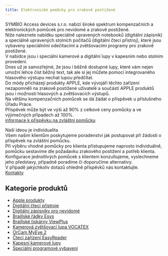 ```yaml
---
title: Elektronické pomůcky pro zrakově postižené
---
```


SYMBIO Access devices s.r.o. nabízí široké spektrum kompenzačních a elektronických pomůcek pro nevidomé a zrakově postižené.  
Níže naleznete nabídku speciálně upravených notebooků (digitální zápisník) a speciálně upravených stolních počítačů (digitální čtecí přístroj), které jsou vybaveny speciálními odečítacími a zvětšovacími programy pro zrakově postižené.  
V nabídce jsou i speciální kamerové a digitální lupy v kapesním nebo stolním provedení.  
Dnes už je samozřejmé, že jsou i běžně dostupné lupy, které vám nejen umožní lehce číst běžný text, tak ale si jej můžete pomocí integrovaného hlasového výstupu nechat lupou předčítat.  
Do módy přicházejí produkty APPLE, kde vývojáři těchto zařízení nezapomněli na zrakově postižené uživatelé a součástí APPLE produktů jsou i možnosti hlasových a zvětšovacích výstupů.  
Na většinu kompenzačních pomůcek se dá žádat o příspěvek u příslušného Úřadu Práce.  
Příspěvek může být ve výši až 90% z celkové ceny pomůcky a ve výjimečných případech až 100%.  
[informace k příspěvku na zvláštní pomůcku](/clanky/informace-k-prispevku-na-zvlastni-pomucku/)  
  
Naší ideou je individualita  
Všem našim klientům poskytujeme poradenství jak postupovat při žádosti o příspěvek na zvláštní pomůcku.  
Při výběru vhodné pomůcky pro klienta přistupujeme naprosto individuálně, pomůcku sestavíme dle požadavku zrakového postižení a potřeb klienta.  
Konfigurace jednotlivých pomůcek s klientem konzultujeme, vyslechneme jeho představy, případně poradíme či doporučíme alternativy.  
V případě jakýchkoliv dotazů ohledně příspěvků nás kontaktujte.  
[Kontakty](/clanky/kontakty/)    
  

## Kategorie produktů

  
- [Apple produkty](/clanky/apple-produkty/)  
- [Digitální čtecí přístroje](/clanky/digitalni-cteci-pristroje/)  
- [Digitální zápisníky pro nevidomé](/clanky/digitalni-zapisniky-pro-nevidome/)  
- [Braillské řádky Esys](/clanky/braillske-radky-esys/)  
- [Braillské tiskárny ViewPlus](/clanky/braillske-tiskarny-viewplus/)  
- [Kamerová zvětšovací lupa VOCATEX](/clanky/kamerova-zvetsovaci-lupa-vocatex/)  
- [OrCam MyEye 2](/clanky/orcam-myeye-2/)
- [Čtecí zařízení EasyReader](/clanky/cteci-zarizeni-easyreader/)  
- [Kapesní kamerové lupy](/clanky/kapesni-kamerove-lupy/)  
- [Speciální programové vybavení](/clanky/specialni-programove-vybaveni/)